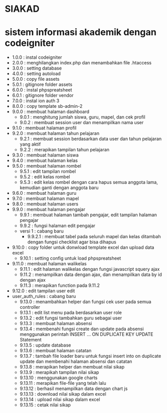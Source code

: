 # SIAKAD
sistem informasi akademik dengan codeigniter
============================================
* 1.0.0 : instal codeigniter
* 2.0.0 : menghilangkan index.php dan menambahkan file .htaccess
* 3.0.0 : setting database
* 4.0.0 : setting autoload
* 5.0.0 : copy file assets
* 5.0.1 : gitignore folder assets
* 6.0.0 : instal phpspreatsheet
* 6.0.1 : gitignore folder vendor
* 7.0.0 : instal ion auth 3
* 8.0.0 : copy template sb-admin-2
* 9.0.0 : membuat halaman dashboard
  * 9.0.1 : menghitung jumlah siswa, guru, mapel, dan cek profil 
  * 9.0.2 : membuat session user dan menampilkan nama user
* 9.1.0 : membuat halaman profil
* 9.2.0 : membuat halaman tahun pelajaran
    * 9.2.1 : membuat session berdasarkan data user dan tahun pelajaran yang aktif
    * 9.2.2 : merapikan tampilan tahun pelajaran
* 9.3.0 : membuat halaman siswa
* 9.4.0 : membuat halaman kelas
* 9.5.0 : membuat halaman rombel
    * 9.5.1 : edit tampilan rombel
    * 9.5.2 : edit kelas rombel
    * 9.5.3 : edit kelas rombel dengan cara hapus semua anggota lama, kemudian ganti dengan anggota baru
* 9.6.0 : membuat halaman guru
* 9.7.0 : membuat halaman mapel
* 9.8.0 : membuat halaman users
* 9.9.0 : membuat halaman pengajar
  * 9.9.1 : membuat halaman tambah pengajar, edit tampilan halaman pengajar
  * 9.9.2 : fungsi halaman edit pengajar
  * versi 1 : cabang baru
      * 9.9.2.1 : membuat tabel pada seluruh mapel dan kelas ditambah dengan fungsi checklist agar bisa dihapus
* 9.10.0 : copy folder untuk donwload template excel dan upload data excel
  * 9.10.1 : setting config untuk load phpspreatsheet
* 9.11.0 : membuat halaman walikelas
  * 9.11.1 : edit halaman walikelas dengan fungsi javascript squery ajax
  * 9.11.2 : menampilkan data dengan ajax, dan menampilkan data by id dengan ajax
  * 9.11.3 : merapikan function pada 9.11.2
* 9.12.0 : edit tampilan user edit
* user_auth_rules : cabang baru
  * 9.13.0 : menambahkan helper dan fungsi cek user pada semua controller
  * 9.13.1 : edit list menu pada berdasarkan user role
  * 9.13.2 : edit fungsi tambahkan guru sebagai user
  * 9.13.3 : membuat halaman absensi
  * 9.13.4 : membenahi fungsi create dan update pada absensi menggunakan perintah INSERT ... ON DUPLICATE KEY UPDATE Statement
  * 9.13.5 : update database
  * 9.13.6 : membuat halaman catatan
  * 9.13.7 : tambah file loader baru untuk fungsi insert into on duplicate update dan membenahi halaman absensi dan catatan
  * 9.13.8 : merapikan helper dan membuat nilai sikap
  * 9.13.9 : merapikah tampilan nilai sikap
  * 9.13.10 : menggunakan google charts
  * 9.13.11 : merapikan file-file yang telah lalu
  * 9.13.12 : berhasil menampilkan data dengan chart js
  * 9.13.13 : download nilai sikap dalam excel
  * 9.13.14 : upload nilai sikap dalam excel
  * 9.13.15 : cetak nilai sikap